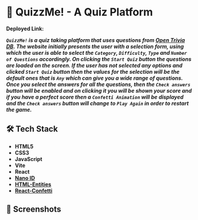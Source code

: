 # 💬 QuizzMe! - A Quiz Platform

**Deployed Link:**

***`QuizzMe!` is a quiz taking platform that uses questions from [Open Trivia DB](https://opentdb.com/api_config.php). The website initially presents the user with a selection form, using which the user is able to select the `Category`, `Difficulty`, `Type` and `Number of Questions` accordingly. On clicking the `Start Quiz` button the questions are loaded on the screen. If the user has not selected any options and clicked `Start Quiz` button then the values for the selection will be the default ones that is `Any` which can give you a wide range of questions. Once you select the answers for all the questions, then the `Check answers` button will be enabled and on clicking it you will be shown your score and if you have a perfect score then a `Confetti Animation` will be displayed and the `Check answers` button will change to `Play Again` in order to restart the game.***

## 🛠️ Tech Stack
- **HTML5**
- **CSS3**
- **JavaScript**
- **Vite**
- **React**
- **[Nano ID](https://www.npmjs.com/package/nanoid)**
- **[HTML-Entities](https://www.npmjs.com/package/html-entities)**
- **[React-Confetti](https://www.npmjs.com/package/react-confetti)**

## 📸 Screenshots

